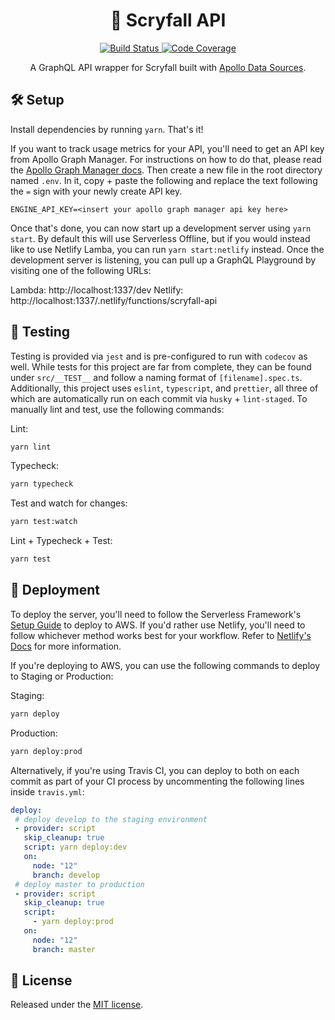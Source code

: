 <h1 align="center" style="text-align: center;">🌠 Scryfall API</h1>
<p align="center">
  <a href="https://travis-ci.com/Saeris/Scryfall-API">
    <img src="https://travis-ci.com/Saeris/Scryfall-API.svg?branch=master" alt="Build Status" />
  </a>
  <a href="https://codecov.io/gh/Saeris/Scryfall-API">
    <img src="https://codecov.io/gh/Saeris/Scryfall-API/branch/master/graph/badge.svg" alt="Code Coverage"/>
  </a>
</p>
<p align="center">A GraphQL API wrapper for Scryfall built with <a href="https://www.apollographql.com/docs/apollo-server/features/data-sources.html">Apollo Data Sources</a>.</p>

## 🛠️ Setup

Install dependencies by running `yarn`. That's it!

If you want to track usage metrics for your API, you'll need to get an API key from Apollo Graph Manager. For instructions on how to do that, please read the [Apollo Graph Manager docs](https://www.apollographql.com/docs/graph-manager/). Then create a new file in the root directory named `.env`. In it, copy + paste the following and replace the text following the `=` sign with your newly create API key.

```
ENGINE_API_KEY=<insert your apollo graph manager api key here>
```

Once that's done, you can now start up a development server using `yarn start`. By default this will use Serverless Offline, but if you would instead like to use Netlify Lamba, you can run `yarn start:netlify` instead. Once the development server is listening, you can pull up a GraphQL Playground by visiting one of the following URLs:

Lambda: http://localhost:1337/dev
Netlify: http://localhost:1337/.netlify/functions/scryfall-api

## 🧪 Testing

Testing is provided via `jest` and is pre-configured to run with `codecov` as well. While tests for this project are far from complete, they can be found under `src/__TEST__` and follow a naming format of `[filename].spec.ts`. Additionally, this project uses `eslint`, `typescript`, and `prettier`, all three of which are automatically run on each commit via `husky` + `lint-staged`. To manually lint and test, use the following commands:

Lint:
```bash
yarn lint
```

Typecheck:
```bash
yarn typecheck
```

Test and watch for changes:
```bash
yarn test:watch
```

Lint + Typecheck + Test:
```bash
yarn test
```

## 🚢 Deployment

To deploy the server, you'll need to follow the Serverless Framework's [Setup Guide](https://serverless.com/framework/docs/providers/aws/guide/installation/) to deploy to AWS. If you'd rather use Netlify, you'll need to follow whichever method works best for your workflow. Refer to [Netlify's Docs](https://docs.netlify.com/configure-builds/get-started/) for more information.

If you're deploying to AWS, you can use the following commands to deploy to Staging or Production:

Staging:
```bash
yarn deploy
```

Production:
```bash
yarn deploy:prod
```

Alternatively, if you're using Travis CI, you can deploy to both on each commit as part of your CI process by uncommenting the following lines inside `travis.yml`:

```yaml
deploy:
 # deploy develop to the staging environment
 - provider: script
   skip_cleanup: true
   script: yarn deploy:dev
   on:
     node: "12"
     branch: develop
 # deploy master to production
 - provider: script
   skip_cleanup: true
   script:
     - yarn deploy:prod
   on:
     node: "12"
     branch: master
```

## 🥂 License

Released under the [MIT license](https://github.com/Saeris/Scryfall-API/blob/master/LICENSE.md).
